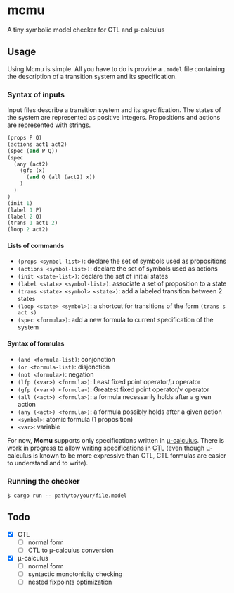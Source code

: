 # mcmu

A tiny symbolic model checker for CTL and μ-calculus

## Usage

Using Mcmu is simple. All you have to do is provide a `.model` file containing the description of a transition system and its specification.

### Syntax of inputs

Input files describe a transition system and its specification.
The states of the system are represented as positive integers. Propositions and actions are represented with strings.

```scheme
(props P Q)
(actions act1 act2)
(spec (and P Q))
(spec
  (any (act2)
    (gfp (x) 
      (and Q (all (act2) x))
    )
  )
)
(init 1)
(label 1 P)
(label 2 Q)
(trans 1 act1 2)
(loop 2 act2)
```

#### Lists of commands

+ `(props <symbol-list>)`: declare the set of symbols used as propositions
+ `(actions <symbol-list>)`: declare the set of symbols used as actions
+ `(init <state-list>)`: declare the set of initial states
+ `(label <state> <symbol-list>)`: associate a set of proposition to a state
+ `(trans <state> <symbol> <state>)`: add a labeled transition between 2 states
+ `(loop <state> <symbol>)`: a shortcut for transitions of the form `(trans s act s)`
+ `(spec <formula>)`: add a new formula to current specification of the system

#### Syntax of formulas

+ `(and <formula-list)`: conjonction
+ `(or <formula-list)`: disjonction
+ `(not <formula>)`: negation
+ `(lfp (<var>) <formula>)`: Least fixed point operator/μ operator
+ `(gfp (<var>) <formula>)`: Greatest fixed point operator/ν operator
+ `(all (<act>) <formula>)`: a formula necessarily holds after a given action
+ `(any (<act>) <formula>)`: a formula possibly holds after a given action
+ `<symbol>`: atomic formula (1 proposition)
+ `<var>`: variable

For now, **Mcmu** supports only specifications written in [μ-calculus](https://fr.wikipedia.org/wiki/Mu-calcul). There is work in progress to allow writing specifications in [CTL](https://en.wikipedia.org/wiki/Computation_tree_logic) (even though μ-calculus is known to be more expressive than CTL, CTL formulas are easier to understand and to write).

### Running the checker

```
$ cargo run -- path/to/your/file.model
```

## Todo

+ [x] CTL
  - [ ] normal form
  - [ ] CTL to μ-calculus conversion
+ [x] μ-calculus
  - [ ] normal form
  - [ ] syntactic monotonicity checking
  - [ ] nested fixpoints optimization
